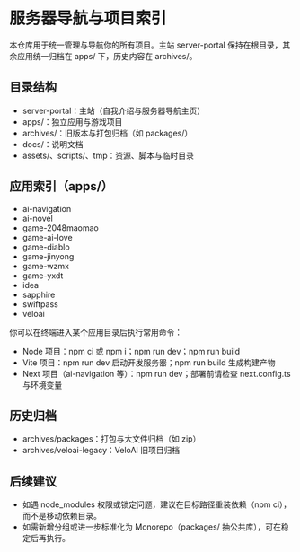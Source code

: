 # 服务器导航与项目索引

本仓库用于统一管理与导航你的所有项目。主站 server-portal 保持在根目录，其余应用统一归档在 apps/ 下，历史内容在 archives/。

## 目录结构
- server-portal：主站（自我介绍与服务器导航主页）
- apps/：独立应用与游戏项目
- archives/：旧版本与打包归档（如 packages/）
- docs/：说明文档
- assets/、scripts/、tmp：资源、脚本与临时目录

## 应用索引（apps/）
- ai-navigation
- ai-novel
- game-2048maomao
- game-ai-love
- game-diablo
- game-jinyong
- game-wzmx
- game-yxdt
- idea
- sapphire
- swiftpass
- veloai

你可以在终端进入某个应用目录后执行常用命令：
- Node 项目：npm ci 或 npm i；npm run dev；npm run build
- Vite 项目：npm run dev 启动开发服务器；npm run build 生成构建产物
- Next 项目（ai-navigation 等）：npm run dev；部署前请检查 next.config.ts 与环境变量

## 历史归档
- archives/packages：打包与大文件归档（如 zip）
- archives/veloai-legacy：VeloAI 旧项目归档

## 后续建议
- 如遇 node_modules 权限或锁定问题，建议在目标路径重装依赖（npm ci），而不是移动依赖目录。
- 如需新增分组或进一步标准化为 Monorepo（packages/ 抽公共库），可在稳定后再执行。